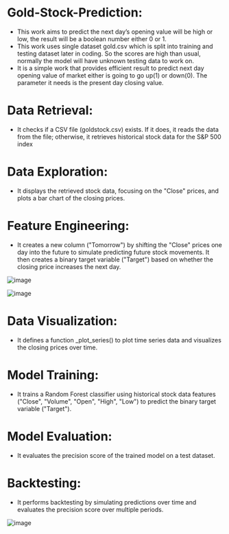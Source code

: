 # Gold-Stock-Prediction:

 * This work aims to predict the next day’s opening value will be high or low, the result will be a boolean number either 0 or 1.
 * This work uses single dataset gold.csv which is split into training and testing dataset later in coding. So the scores are high than usual, normally the model will have unknown testing data to work on.
 * It is a simple work that provides efficient result to predict next day opening value of market either is going to  go up(1) or down(0). The parameter it needs is the present day closing value.

# Data Retrieval: 

* It checks if a CSV file (goldstock.csv) exists. If it does, it reads the data from the file; otherwise, it retrieves historical stock data for the S&P 500 index 

# Data Exploration: 

* It displays the retrieved stock data, focusing on the "Close" prices, and plots a bar chart of the closing prices.

# Feature Engineering: 

* It creates a new column ("Tomorrow") by shifting the "Close" prices one day into the future to simulate predicting future stock movements. It then creates a binary target variable ("Target") based on whether the closing price increases the next day.

![image](https://github.com/Anish-Ramesh/Gold-Stock-Prediction-/assets/140417012/cdaa0b85-bd4a-42a7-836e-b34b21ed44e2)




![image](https://github.com/Anish-Ramesh/Gold-Stock-Prediction-/assets/140417012/118305df-774b-4d64-9086-ebd2d52ebec3)

# Data Visualization: 

* It defines a function _plot_series() to plot time series data and visualizes the closing prices over time.

# Model Training: 

* It trains a Random Forest classifier using historical stock data features ("Close", "Volume", "Open", "High", "Low") to predict the binary target variable ("Target").

# Model Evaluation: 

* It evaluates the precision score of the trained model on a test dataset.

# Backtesting: 

* It performs backtesting by simulating predictions over time and evaluates the precision score over multiple periods.


![image](https://github.com/Anish-Ramesh/Gold-Stock-Prediction-/assets/140417012/b23c133a-4cdf-4455-a900-04705b3c4b2a)







